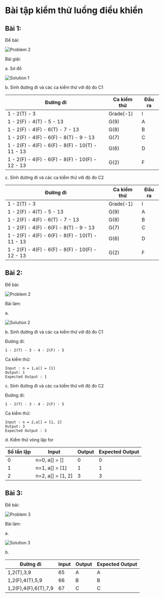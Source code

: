 # Bài tập kiểm thử luồng điều khiển


## Bài 1:

Đề bài:

![Problem 2](../images/White_Box_Testing_Problem_1.png)

Bài giải:

a. Sơ đồ

![Solution 1](../images/Solution_1.png)

b. Sinh đường đi và các ca kiểm thử với độ đo C1

|Đường đi|Ca kiểm thử|Đầu ra|
|-|-|-|
|1 - 2(T) - 3|Grade(-1)|I
|1 - 2(F) - 4(T) - 5 - 13|G(9)|A
|1 - 2(F) - 4(F) - 6(T) - 7 - 13|G(8)|B
|1 - 2(F) - 4(F) - 6(F) - 8(T) - 9 - 13|G(7)|C
|1 - 2(F) - 4(F) - 6(F) - 8(F) - 10(T) - 11 - 13|G(6)|D
|1 - 2(F) - 4(F) - 6(F) - 8(F) - 10(F) - 12 - 13|G(2)|F

c. Sinh đường đi và các ca kiểm thử với độ đo C2

|Đường đi|Ca kiểm thử|Đầu ra|
|-|-|-|
|1 - 2(T) - 3|Grade(-1)|I
|1 - 2(F) - 4(T) - 5 - 13|G(9)|A
|1 - 2(F) - 4(F) - 6(T) - 7 - 13|G(8)|B
|1 - 2(F) - 4(F) - 6(F) - 8(T) - 9 - 13|G(7)|C
|1 - 2(F) - 4(F) - 6(F) - 8(F) - 10(T) - 11 - 13|G(6)|D
|1 - 2(F) - 4(F) - 6(F) - 8(F) - 10(F) - 12 - 13|G(2)|F

## Bài 2:

Đề bài:

![Problem 2](../images/White_Box_Testing_Problem_2.png)

Bài làm:

a.

![Solution 2](../images/White_Box_Testing_Solution_2.png)


b. Sinh đường đi và các ca kiểm thử với độ đo C1

Đường đi:

    1 - 2(T) - 3 - 4 - 2(F) - 5
Ca kiểm thử:

    Input : n = 1,a[] = [1]
    Output: 1
    Expected Output : 1


c. Sinh đường đi và các ca kiểm thử với độ đo C2

Đường đi:

    1 - 2(T) - 3 - 4 - 2(F) - 5
Ca kiểm thử:

    Input : n = 2,a[] = [1, 2]
    Output: 3
    Expected Output : 3

d. Kiểm thử vòng lặp for

|Số lần lặp|Input|Output|Expected Output|
|-|-|-|-|
|0|n=0, a[] = []|0|0
|1|n=1, a[] = [1]|1|1
|2|n=2, a[] = [1, 2]|3|3


## Bài 3:

Đề bài:

![Problem 3](../images/White_Box_Testing_Problem_3.png)

Bài làm:

a.

![Solution 3](../images/White_Box_Testing_Solution_3.png)

b.

|Đường đi|Input|Output|Expected Output|
|-|-|-|-|
|1,2(T),3,9|65|A|A
|1,2(F),4(T),5,9|66|B|B
|1,2(F),4(F),6(T),7,9|67|C|C
